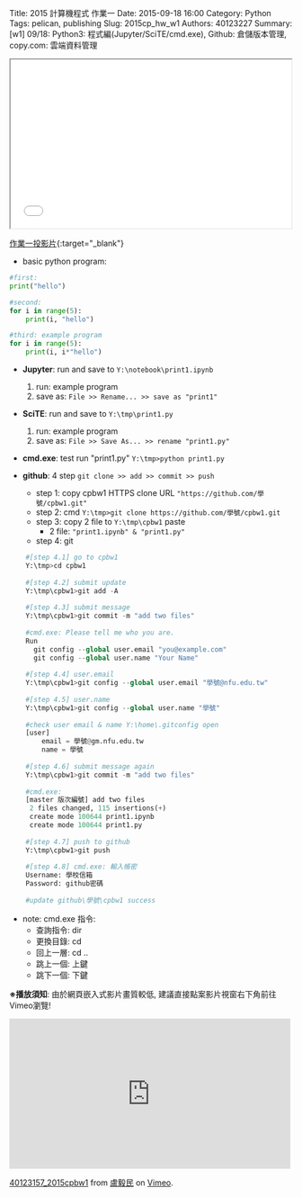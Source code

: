 Title: 2015 計算機程式 作業一
Date: 2015-09-18 16:00
Category: Python
Tags: pelican, publishing
Slug: 2015cp_hw_w1
Authors: 40123227
Summary: [w1] 09/18: Python3: 程式編(Jupyter/SciTE/cmd.exe), Github: 倉儲版本管理, copy.com: 雲端資料管理





<iframe src="40123227_cp_w1_p.html" width="500" height="300"></iframe>

[作業一投影片](40123227_cp_w1_p.html){:target="_blank"}

  * basic python program:
~~~python
#first:
print("hello")

#second:
for i in range(5):
    print(i, "hello")

#third: example program
for i in range(5):
    print(i, i*"hello")
~~~


  * **Jupyter**: run and save to `Y:\notebook\print1.ipynb`
    1.  run: example program
    2.  save as: `File >> Rename... >> save as "print1"`

  * **SciTE**: run and save to `Y:\tmp\print1.py`
    1.  run: example program
    2.  save as: `File >> Save As... >> rename "print1.py"`

  * **cmd.exe**: test run "print1.py" `Y:\tmp>python print1.py`


  * **github**: 4 step `git clone >> add >> commit >> push`
    * step 1: copy cpbw1 HTTPS clone URL `"https://github.com/學號/cpbw1.git"`
    * step 2: cmd `Y:\tmp>git clone https://github.com/學號/cpbw1.git`
    * step 3: copy 2 file to `Y:\tmp\cpbw1` paste
        * 2 file: `"print1.ipynb" & "print1.py"`
    * step 4: git
    
~~~python
    #[step 4.1] go to cpbw1
    Y:\tmp>cd cpbw1
    
    #[step 4.2] submit update
    Y:\tmp\cpbw1>git add -A
    
    #[step 4.3] submit message
    Y:\tmp\cpbw1>git commit -m "add two files"
    
    #cmd.exe: Please tell me who you are.
    Run
      git config --global user.email "you@example.com"
      git config --global user.name "Your Name"
    
    #[step 4.4] user.email
    Y:\tmp\cpbw1>git config --global user.email "學號@nfu.edu.tw"
    
    #[step 4.5] user.name
    Y:\tmp\cpbw1>git config --global user.name "學號"
    
    #check user email & name Y:\home\.gitconfig open
    [user]
        email = 學號@gm.nfu.edu.tw
        name = 學號
    
    #[step 4.6] submit message again
    Y:\tmp\cpbw1>git commit -m "add two files"
    
    #cmd.exe:
    [master 版次編號] add two files
     2 files changed, 115 insertions(+)
     create mode 100644 print1.ipynb
     create mode 100644 print1.py
    
    #[step 4.7] push to github
    Y:\tmp\cpbw1>git push
    
    #[step 4.8] cmd.exe: 輸入帳密
    Username: 學校信箱
    Password: github密碼
    
    #update github\學號\cpbw1 success
~~~


  * note: cmd.exe 指令:
    * 查詢指令: dir
    * 更換目錄: cd
    * 回上一層: cd ..
    * 跳上一個: 上鍵
    * 跳下一個: 下鍵


**※播放須知**: 由於網頁嵌入式影片畫質較低, 建議直接點案影片視窗右下角前往Vimeo瀏覽!

<iframe src="https://player.vimeo.com/video/145547331" width="500" height="267" frameborder="0" webkitallowfullscreen mozallowfullscreen allowfullscreen></iframe> <p><a href="https://vimeo.com/145547331">40123157_2015cpbw1</a> from <a href="https://vimeo.com/user25757242">盧毅民</a> on <a href="https://vimeo.com">Vimeo</a>.</p>

